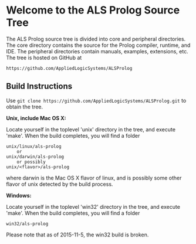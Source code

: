 Welcome to the ALS Prolog Source Tree
=====================================

The ALS Prolog source tree is divided into core and peripheral
directories.  The core directory contains the source for the Prolog
compiler, runtime, and IDE.  The peripheral directories contain manuals,
examples, extensions, etc.   The tree is hosted on GitHub at

	https://github.com/AppliedLogicSystems/ALSProlog

Build Instructions
------------------

Use `git clone https://github.com/AppliedLogicSystems/ALSProlog.git` to obtain the tree.

**Unix, include Mac OS X:**

Locate yourself in the toplevel 'unix' directory in the tree, and execute 'make'.  When the build completes, you will find a folder  

	unix/linux/als-prolog	
		or 	
	unix/darwin/als-prolog
		or possibly
	unix/<flavor>/als-prolog
where darwin is the Mac OS X flavor of linux, and <flavor> is possibly some other flavor of unix detected by the build process.

**Windows:**

Locate yourself in the toplevel 'win32' directory in the tree, and execute 'make'.  When the build completes, you will find a folder  

	win32/als-prolog	
Please note that as of 2015-11-5, the win32 build is broken.

